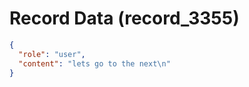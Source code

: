 # Record Data (record_3355)

```json
{
  "role": "user",
  "content": "lets go to the next\n"
}
```
